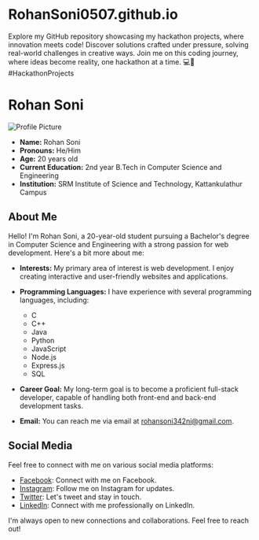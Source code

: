 # RohanSoni0507.github.io
Explore my GitHub repository showcasing my hackathon projects, where innovation meets code! Discover solutions crafted under pressure, solving real-world challenges in creative ways. Join me on this coding journey, where ideas become reality, one hackathon at a time. 💻🚀 #HackathonProjects

# Rohan Soni

![Profile Picture](link-to-your-profile-picture)

- **Name:** Rohan Soni
- **Pronouns:** He/Him
- **Age:** 20 years old
- **Current Education:** 2nd year B.Tech in Computer Science and Engineering
- **Institution:** SRM Institute of Science and Technology, Kattankulathur Campus

## About Me
Hello! I'm Rohan Soni, a 20-year-old student pursuing a Bachelor's degree in Computer Science and Engineering with a strong passion for web development. Here's a bit more about me:

- **Interests:** My primary area of interest is web development. I enjoy creating interactive and user-friendly websites and applications.

- **Programming Languages:** I have experience with several programming languages, including:
    - C
    - C++
    - Java
    - Python
    - JavaScript
    - Node.js
    - Express.js
    - SQL

- **Career Goal:** My long-term goal is to become a proficient full-stack developer, capable of handling both front-end and back-end development tasks.

- **Email:** You can reach me via email at rohansoni342ni@gmail.com.

## Social Media
Feel free to connect with me on various social media platforms:

- [Facebook](https://shorturl.at/jEMN7): Connect with me on Facebook.
- [Instagram](https://shorturl.at/sFM59): Follow me on Instagram for updates.
- [Twitter](https://shorturl.at/sHQS7): Let's tweet and stay in touch.
- [LinkedIn](https://shorturl.at/jACRZ): Connect with me professionally on LinkedIn.

I'm always open to new connections and collaborations. Feel free to reach out!
